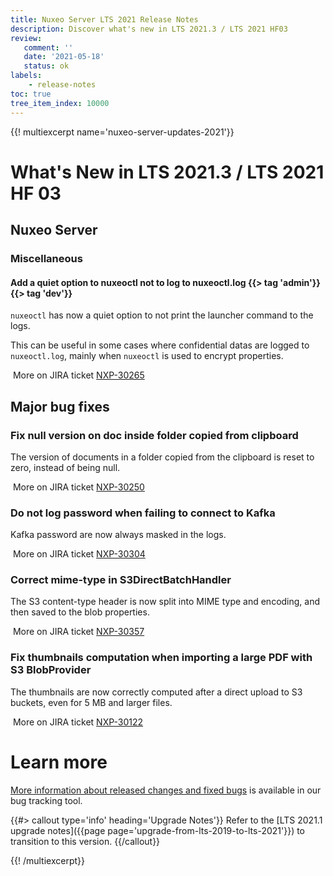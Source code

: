 ```yaml
---
title: Nuxeo Server LTS 2021 Release Notes
description: Discover what's new in LTS 2021.3 / LTS 2021 HF03
review:
   comment: ''
   date: '2021-05-18'
   status: ok
labels:
    - release-notes
toc: true
tree_item_index: 10000
---
```


{{! multiexcerpt name='nuxeo-server-updates-2021'}}
# What's New in LTS 2021.3 / LTS 2021 HF 03

## Nuxeo Server

### Miscellaneous

#### Add a quiet option to nuxeoctl not to log to nuxeoctl.log {{> tag 'admin'}} {{> tag 'dev'}}

`nuxeoctl` has now a quiet option to not print the launcher command to the logs.

This can be useful in some cases where confidential datas are logged to ```nuxeoctl.log```, mainly when `nuxeoctl` is used to encrypt properties.

<i class="fa fa-long-arrow-right" aria-hidden="true"></i>&nbsp;More on JIRA ticket [NXP-30265](https://jira.nuxeo.com/browse/NXP-30265)

## Major bug fixes

### Fix null version on doc inside folder copied from clipboard

The version of documents in a folder copied from the clipboard is reset to zero, instead of being null.

<i class="fa fa-long-arrow-right" aria-hidden="true"></i>&nbsp;More on JIRA ticket [NXP-30250](https://jira.nuxeo.com/browse/NXP-30250)

### Do not log password when failing to connect to Kafka

Kafka password are now always masked in the logs.

<i class="fa fa-long-arrow-right" aria-hidden="true"></i>&nbsp;More on JIRA ticket [NXP-30304](https://jira.nuxeo.com/browse/NXP-30304)

### Correct mime-type in S3DirectBatchHandler

The S3 content-type header is now split into MIME type and encoding, and then saved to the blob properties.

<i class="fa fa-long-arrow-right" aria-hidden="true"></i>&nbsp;More on JIRA ticket [NXP-30357](https://jira.nuxeo.com/browse/NXP-30357)

### Fix thumbnails computation when importing a large PDF with S3 BlobProvider

The thumbnails are now correctly computed after a direct upload to S3 buckets, even for 5 MB and larger files.

<i class="fa fa-long-arrow-right" aria-hidden="true"></i>&nbsp;More on JIRA ticket [NXP-30122](https://jira.nuxeo.com/browse/NXP-30122)

# Learn more

[More information about released changes and fixed bugs](https://jira.nuxeo.com/secure/ReleaseNote.jspa?projectId=10011&version=21249) is available in our bug tracking tool.

{{#> callout type='info' heading='Upgrade Notes'}}
Refer to the [LTS 2021.1 upgrade notes]({{page page='upgrade-from-lts-2019-to-lts-2021'}}) to transition to this version.
{{/callout}}

{{! /multiexcerpt}}
